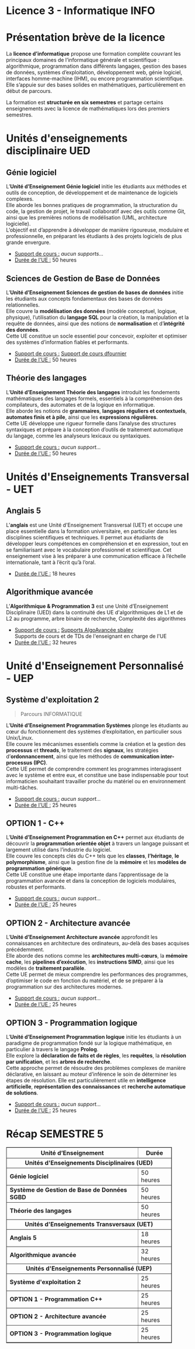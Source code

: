 # Licence 3 - Informatique INFO
# Présentation brève de la licence
La **licence d’informatique** propose une formation complète couvrant les principaux domaines de l’informatique générale et scientifique : algorithmique, programmation dans différents langages, gestion des bases de données, systèmes d’exploitation, développement web, génie logiciel, interfaces homme-machine (IHM), ou encore programmation scientifique.  
Elle s’appuie sur des bases solides en mathématiques, particulièrement en début de parcours.

La formation est **structurée en six semestres** et partage certains enseignements avec la licence de mathématiques lors des premiers semestres.
# Unités d'enseignements disciplinaire UED

## Génie logiciel
L’**Unité d’Enseignement Génie logiciel** initie les étudiants aux méthodes et outils de conception, de développement et de maintenance de logiciels complexes.  
Elle aborde les bonnes pratiques de programmation, la structuration du code, la gestion de projet, le travail collaboratif avec des outils comme Git, ainsi que les premières notions de modélisation (UML, architecture logicielle).  
L’objectif est d’apprendre à développer de manière rigoureuse, modulaire et professionnelle, en préparant les étudiants à des projets logiciels de plus grande envergure.
- <u>Support de cours :</u> *aucun supports...*
- <u>Durée de l'UE :</u> 50 heures

## Sciences de Gestion de Base de Données
L’**Unité d’Enseignement Sciences de gestion de bases de données** initie les étudiants aux concepts fondamentaux des bases de données relationnelles.  
Elle couvre la **modélisation des données** (modèle conceptuel, logique, physique), l’utilisation du **langage SQL** pour la création, la manipulation et la requête de données, ainsi que des notions de **normalisation** et d’**intégrité des données**.  
Cette UE constitue un socle essentiel pour concevoir, exploiter et optimiser des systèmes d’information fiables et performants.
- <u>Support de cours :</u> [Support de cours dfournier](https://litis.univ-lehavre.fr/~fournier/)
- <u>Durée de l'UE :</u> 50 heures

## Théorie des langages
L’**Unité d’Enseignement Théorie des langages** introduit les fondements mathématiques des langages formels, essentiels à la compréhension des compilateurs, des automates et de la logique en informatique.  
Elle aborde les notions de **grammaires**, **langages réguliers et contextuels**, **automates finis et à pile**, ainsi que les **expressions régulières**.  
Cette UE développe une rigueur formelle dans l’analyse des structures syntaxiques et prépare à la conception d’outils de traitement automatique du langage, comme les analyseurs lexicaux ou syntaxiques.
- <u>Support de cours :</u> *aucun support...*
- <u>Durée de l'UE :</u> 50 heures

# Unités d'Enseignements Transversal - UET
## Anglais 5
L’**anglais** est une Unité d'Enseignement Transversal (UET) et occupe une place essentielle dans la formation universitaire, en particulier dans les disciplines scientifiques et techniques. Il permet aux étudiants de développer leurs compétences en compréhension et en expression, tout en se familiarisant avec le vocabulaire professionnel et scientifique. Cet enseignement vise à les préparer à une communication efficace à l’échelle internationale, tant à l’écrit qu’à l’oral.
- <u>Durée de l'UE :</u> 18 heures

## Algorithmique avancée
L’**Algorithmique & Programmation 3** est une Unité d’Enseignement Disciplinaire (UED) dans la continuité des UE d'algorithmiques de L1 et de L2 au programme, arbre binaire de recherche, Complexité des algorithmes
- <u>Support de cours :</u> [Supports AlgoAvancée sbalev](https://www-apps.univ-lehavre.fr/forge/balevs/algorithmique-avanc-e)
  <br/>Supports de cours et de TDs de l'enseignant en charge de l'UE
- <u>Durée de l'UE :</u> 32 heures

# Unité d'Enseignement Personnalisé - UEP

## Système d'exploitation 2
>Parcours INFORMATIQUE

L’**Unité d’Enseignement Programmation Systèmes** plonge les étudiants au cœur du fonctionnement des systèmes d’exploitation, en particulier sous Unix/Linux.  
Elle couvre les mécanismes essentiels comme la création et la gestion des **processus** et **threads**, le traitement des **signaux**, les stratégies d’**ordonnancement**, ainsi que les méthodes de **communication inter-processus (IPC)**.  
Cette UE permet de comprendre comment les programmes interagissent avec le système et entre eux, et constitue une base indispensable pour tout informaticien souhaitant travailler proche du matériel ou en environnement multi-tâches.
- <u>Support de cours :</u> *aucun support...*
- <u>Durée de l'UE :</u> 25 heures

## OPTION 1 - C++
L’**Unité d’Enseignement Programmation en C++** permet aux étudiants de découvrir la **programmation orientée objet** à travers un langage puissant et largement utilisé dans l’industrie du logiciel.   
Elle couvre les concepts clés du C++ tels que les **classes**, **l’héritage**, **le polymorphisme**, ainsi que la gestion fine de la **mémoire** et les **modèles de programmation générique**.   
Cette UE constitue une étape importante dans l’apprentissage de la programmation avancée et dans la conception de logiciels modulaires, robustes et performants.
- <u>Support de cours :</u> *aucun support...*
- <u>Durée de l'UE :</u> 25 heures

## OPTION 2 - Architecture avancée
L’**Unité d’Enseignement Architecture avancée** approfondit les connaissances en architecture des ordinateurs, au-delà des bases acquises précédemment.   
Elle aborde des notions comme les **architectures multi-cœurs**, la **mémoire cache**, les **pipelines d’exécution**, les **instructions SIMD**, ainsi que les modèles de **traitement parallèle**.  
Cette UE permet de mieux comprendre les performances des programmes, d’optimiser le code en fonction du matériel, et de se préparer à la programmation sur des architectures modernes.
- <u>Support de cours :</u> *aucun support...*
- <u>Durée de l'UE :</u> 25 heures

## OPTION 3 - Programmation logique
L’**Unité d’Enseignement Programmation logique** initie les étudiants à un paradigme de programmation fondé sur la logique mathématique, en particulier à travers le langage **Prolog**.  
Elle explore la **déclaration de faits et de règles**, les **requêtes**, la **résolution par unification**, et les **arbres de recherche**.  
Cette approche permet de résoudre des problèmes complexes de manière déclarative, en laissant au moteur d’inférence le soin de déterminer les étapes de résolution. Elle est particulièrement utile en **intelligence artificielle**, **représentation des connaissances** et **recherche automatique de solutions**.
- <u>Support de cours :</u> *aucun support...*
- <u>Durée de l'UE :</u> 25 heures

# Récap SEMESTRE 5

<table border="1" cellpadding="8" cellspacing="0" style="border-collapse: collapse; width: 90%;">
  <thead>
    <tr>
      <th>Unité d’Enseignement</th>
      <th>Durée</th>
    </tr>
  </thead>
  <tbody>
	  <tr>
      <td colspan="2" style="font-weight: bold; text-align: center;">Unités d'Enseignements Disciplinaires (UED)</td>
    </tr>
    <tr>
      <td><strong>Génie logiciel</strong></td>
      <td>50 heures</td>
    </tr>
    <tr>
      <td><strong>Système de Gestion de Base de Données SGBD</strong></td>
      <td>50 heures</td>
    </tr>
    <tr>
      <td><strong>Théorie des langages</strong></td>
      <td>50 heures</td>
    </tr>
	<tr>
      <td colspan="2" style="font-weight: bold; text-align: center;">Unités d'Enseignements Transversaux (UET)</td>
    </tr>    
    <tr>
      <td><strong>Anglais 5</strong></td>
      <td>18 heures</td>
    </tr>
    <tr>
      <td><strong>Algorithmique avancée</strong></td>
      <td>32 heures</td>
    </tr>
    <tr>
      <td colspan="2" style="font-weight: bold; text-align: center;">Unités d'Enseignements Personnalisé (UEP)</td>
    </tr>    
    <tr>
      <td><strong>Système d'exploitation 2</strong></td>
      <td>25 heures</td>
    </tr>
    <tr>
      <td><strong>OPTION 1 - Programmation C++</strong></td>
      <td>25 heures</td>
    </tr>
    <tr>
      <td><strong>OPTION 2 - Architecture avancée</strong></td>
      <td>25 heures</td>
    </tr>
    <tr>
      <td><strong>OPTION 3 - Programmation logique</strong></td>
      <td>25 heures</td>
    </tr>
</tbody>
</table>

